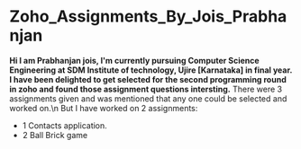 # Zoho_Assignments_By_Jois_Prabhanjan

<b>Hi I am Prabhanjan jois, I'm currently pursuing Computer Science Engineering at SDM Institute of technology, Ujire [Karnataka] in final year.</b>
<b>I have been delighted to get selected for the second programming round in zoho and found those assignment questions intersting.</b>
There were 3 assignments given and was mentioned that any one could be selected and worked on.\n
But I have worked on 2 assignments:
* 1 Contacts application.
* 2 Ball Brick game

